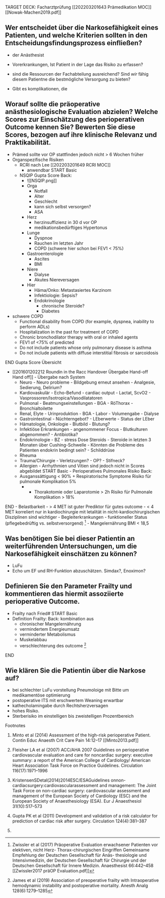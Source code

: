 TARGET DECK: Facharztprüfung
[[202203201643 Prämedikation MOC]]
[[Nowak-Machen2019.pdf]]
 
  

## Wer entscheidet über die Narkosefähigkeit eines Patienten, und welche Kriterien sollten in den Entscheidungsfindungsprozess einfließen?
- der Anästhesist
- Vorerkrankungen, Ist Patient in der Lage das Risiko zu erfassen?

- sind die Ressourcen der Fachabteilung ausreichend? Sind _wir_ fähig diesem Patientne die bestmögliche Versorgung zu bieten? 
- Gibt es komplikationen, die 
## Worauf sollte die präoperative anästhesiologische Evaluation abzielen? Welche Scores zur Einschätzung des perioperativen Outcome kennen Sie? Bewerten Sie diese Scores, bezogen auf ihre klinische Relevanz und Praktikabilität.
- Prämed sollte vor OP stattfinden jedoch nicht > 6 Wochen früher
- Organspezifische Risiken
	- RCRI nach Lee [[202203201649 RCRI MOC]]
		- anwendbar
START
Basic
	- NSQIP Gupta Score
Back:
		- ![[NSQIP.png]]
		- Orga
			- Notfall
			- Alter
			- Geschlecht
			- kann sich selbst versorgen?
			- ASA
		- Herz
			- herzinsuffizienz in 30 d vor OP
			- medikationsbedürftiges Hypertonus
		- Lunge
			- Dyspnoe
			- Rauchen im letzten Jahr
			- COPD (schwere hier schon bei FEV1 < 75%)
		- Gastroenterologie
			- Ascites
			- BMI
		- Niere
			- Dialyse
			- Akutes Niereversagen
		- Hier
			- Häma/Onko: Metastasiertes Karzinom
			- Infektiologie: Sepsis?
			- Endokrinologie
				-  chronische Steroide?
				- Diabetes	
- 	schwere COPD
	- Functional disability from COPD (for example, dyspnea, inability to perform ADLs)
	- Hospitalization in the past for treatment of COPD
	- Chronic bronchodilator therapy with oral or inhaled agents
	- FEV1 of <75% of predicted
	- Do not include patients whose only pulmonary disease is asthma
	- Do not include patients with diffuse interstitial fibrosis or sarcoidosis
<!--ID: 1638332518832-->
END
Gupta Score Übersicht


-    [[201601202212 Roundin in the Racc Handover Übergabe Hand-off Hand off]]
	-     Übergabe nach System
		-    Neuro
			-    Neuro probleme
			-    Bildgebung erneut ansehen
			-    Analgesie, Sedierung, Delirium?
		-    Kardiovaskulär
			-    Echo-Befund
			-    cardiac output
			-    Lactat, ScvO2
			-    Vasprossoren/Isotropica/Vasodilatatoren
		-    Pulmonal
			-  Beatmungseinstellungen
			-    BGA
			-    RöThorax
			-    Bronchialtoilette
		-    Renal, Elyte
			-    Urinproduktion
			-    BGA
			-    Labor
			-    Volumengabe
			-    Dialyse
		-    Gastrointestinal
			-    Nüchterngebot?
			-    LEberwerte
			-    Status der LEber
		-    Hämatologie, Onkologie
			-    Blutbild
			-    Blutung?
		-    Infektiöse Erkrankungen
			-    angenommener Focus
			-    Blutkulturen abgenommen?
			-    Antibiotika?
		-    Endokrinologie
			-    BZ
			-    stress Dose Steroids
			-    Steroide in letzten 3 Monaten über Cushing-Schwelle
			-    Könnten die Probleme des Patienten endokrin bedingt sein?
			-    Schilddrüse
		-    Rheuma
		-    Trauma/Chirurgie
			-    Verletzungen?
			-    OP?
			-    Stifneck?
		-    Allergien
	- Arrhythmien und Vitien sind jedoch nicht in Scores abgebildet
START
Basic
	- Perioperatives Pulmonales Risiko
Back:
		- Ausganssättigung < 90% + Respiratorische Symptome Risiko für pulmonale Komplikation 5%
			- + Thorakotomie oder Laparotomie > 2h Risiko für Pulmonale Komplikation > 18%
<!--ID: 1643740799245-->
END
	- Belastbarkeit
		-  > 4 MET ist guter Prediktor für gutes outcome
		- < 4 MET korreliert nur in kardiochirurgie mit letalität in nicht-kardiochirurgischen Disziplinen sind wichtiger
			- Begleiterkrankungen
			- funktioneller Status (pflegebedrüftig vs. selbstversorgend) [^5]
			- Mangelernährung BMI < 18,5

## Was benötigen Sie bei dieser Patientin an weiterführenden Untersuchungen, um die Narkosefähigkeit einschätzen zu können?
- LuFu
- Echo um EF und RH-Funktion abzuschätzen. Simdax?, Enoximon?
## Definieren Sie den Parameter Frailty und kommentieren das hiermit assoziierte perioperative Outcome.
- Frailty nach Fried#
START
Basic
- Definition Frailty:
Back:
kombination aus 
	- chronischer Mangelernährung
	- vermindertem Energieumsatz
	- verminderter Metabolismus
	- Muskelabbau
	- verschlechterung des outcome [^6]
<!--ID: 1638332518838-->
END
## Wie klären Sie die Patientin über die Narkose auf?
- bei schlechter LuFu vorstellung Pneumoloige mit Bitte um medikamentöse optimierung
- postoperative ITS mit erschwertem Weaning erwartbar
- kathecholamingabe durch Rechtsherzversagen
- hohes Risiko. 
- Sterberisiko im einstelligen bis zweistelligen Prozentbereich


Footnotes

 

1. Minto et al (2014) Assessment of the high-risk perioperative Patient. Contin Educ Anaesth Crit Care Pain 14:12–17
	[[Minto2013.pdf]]

2. Fleisher LA et al (2007) ACC/AHA 2007 Guidelines on perioperative cardiovascular evaluation and care for noncardiac surgery: executive summary: a report of the American College of Cardiology/ American Heart Association Task Force on Practice Guidelines. Circulation 116(17):1971–1996

3. KristensenSDetal(2014)2014ESC/ESAGuidelines onnon-cardiacsurgery:cardiovascularassessment and management: The Joint Task Force on non-cardiac surgery: cardiovascular assessment and management of the European Society of Cardiology (ESC) and the European Society of Anaesthesiology (ESA). Eur J Anaesthesiol 31(10):517–573  
4. Gupta PK et al (2011) Development and validation of a risk calculator for prediction of cardiac risk after surgery. Circulation 124(4):381–387  
5. 
[^5]: Zwissler et al (2017) Präoperative Evaluation erwachsener Patienten vor elektiven, nicht Herz- Thorax-chirurgischen Eingriffen Gemeinsame Empfehlung der Deutschen Gesellschaft für Anäs- thesiologie und Intensivmedizin, der Deutschen Gesellschaft für Chirurgie und der Deutschen Gesellschaft für Innere Medizin. Anaesthesist 66:442–458 [[Zwissler2017 präOP Evaluation.pdf]]

[^6]: James et al (2019) Association of preoperative frailty with Intraoperative hemodynamic instability and postoperative mortality. Anesth Analg 128(6):1279–1285